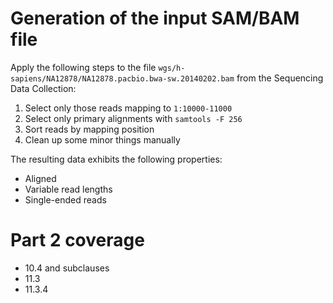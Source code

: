# Generation of the input SAM/BAM file

Apply the following steps to the file ``wgs/h-sapiens/NA12878/NA12878.pacbio.bwa-sw.20140202.bam`` from the Sequencing Data Collection:

1. Select only those reads mapping to ``1:10000-11000``
2. Select only primary alignments with ``samtools -F 256``
3. Sort reads by mapping position
4. Clean up some minor things manually

The resulting data exhibits the following properties:

- Aligned
- Variable read lengths
- Single-ended reads

# Part 2 coverage

- 10.4 and subclauses
- 11.3
- 11.3.4
